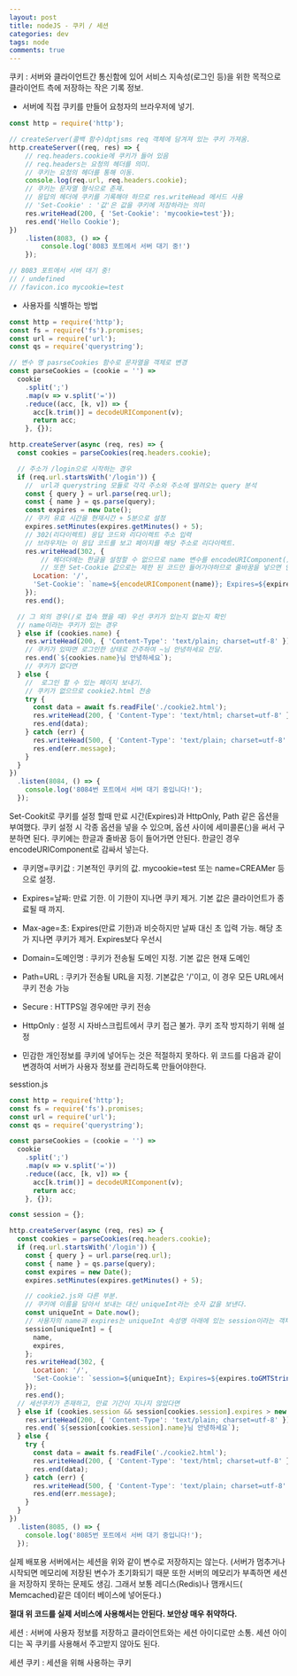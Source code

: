 ```yaml
---  
layout: post
title: nodeJS - 쿠키 / 세션
categories: dev
tags: node
comments: true
---
```


쿠키 : 서버와 클라이언트간 통신함에 있어 서비스 지속성(로그인 등)을 위한 목적으로 클라이언트 측에 저장하는 작은 기록 정보.

- 서버에 직접 쿠키를 만들어 요청자의 브라우저에 넣기.

```js
const http = require('http');

// createServer(콜백 함수)dptjsms req 객체에 담겨져 있는 쿠키 가져옴.
http.createServer((req, res) => {
    // req.headers.cookie에 쿠키가 들어 있음
    // req.headers는 요청의 헤더를 의미.
    // 쿠키는 요청의 헤더를 통해 이동.
    console.log(req.url, req.headers.cookie);
    // 쿠키는 문자열 형식으로 존재. 
    // 응답의 헤더에 쿠키를 기록해야 하므로 res.writeHead 메서드 사용
    // 'Set-Cookie' : '값'은 값을 쿠키에 저장하라는 의미
    res.writeHead(200, { 'Set-Cookie': 'mycookie=test'});
    res.end('Hello Cookie');
})
    .listen(8083, () => {
        console.log('8083 포트에서 서버 대기 중!')
    });

// 8083 포트에서 서버 대기 중!
// / undefined
// /favicon.ico mycookie=test
```

- 사용자를 식별하는 방법

```js
const http = require('http');
const fs = require('fs').promises;
const url = require('url');
const qs = require('querystring');

// 변수 명 pasrseCookies 함수로 문자열을 객체로 변경
const parseCookies = (cookie = '') =>
  cookie
    .split(';')
    .map(v => v.split('='))
    .reduce((acc, [k, v]) => {
      acc[k.trim()] = decodeURIComponent(v);
      return acc;
    }, {});

http.createServer(async (req, res) => {
  const cookies = parseCookies(req.headers.cookie);

  // 주소가 /login으로 시작하는 경우
  if (req.url.startsWith('/login')) {
    //  url과 querystring 모듈로 각각 주소와 주소에 딸려오는 query 분석
    const { query } = url.parse(req.url);
    const { name } = qs.parse(query);
    const expires = new Date();
    // 쿠키 유효 시간을 현재시간 + 5분으로 설정
    expires.setMinutes(expires.getMinutes() + 5);
    // 302(리다이렉트) 응답 코드와 리다이렉트 주소 입력
    // 브라우저는 이 응답 코드를 보고 페이지를 해당 주소로 리다이렉트.
    res.writeHead(302, {
        // 헤더더에는 한글을 설정할 수 없으므로 name 변수를 encodeURIComponent() 메서드로 인코딩
        // 또한 Set-Cookie 값으로는 제한 된 코드만 들어가야하므로 줄바꿈을 넣으면 안된다.
      Location: '/',
      'Set-Cookie': `name=${encodeURIComponent(name)}; Expires=${expires.toGMTString()}; HttpOnly; Path=/`,
    });
    res.end();

  // 그 외의 경우(/로 접속 했을 때) 우선 쿠키가 있는지 없는지 확인
  // name이라는 쿠키가 있는 경우
  } else if (cookies.name) {
    res.writeHead(200, { 'Content-Type': 'text/plain; charset=utf-8' });
    // 쿠키가 있따면 로그인한 상태로 간주하여 ~님 안녕하세요 전달.
    res.end(`${cookies.name}님 안녕하세요`);
    // 쿠키가 없다면
  } else {
    //  로그인 할 수 있는 페이지 보내기.
    // 쿠키가 없으므로 cookie2.html 전송
    try {
      const data = await fs.readFile('./cookie2.html');
      res.writeHead(200, { 'Content-Type': 'text/html; charset=utf-8' });
      res.end(data);
    } catch (err) {
      res.writeHead(500, { 'Content-Type': 'text/plain; charset=utf-8' });
      res.end(err.message);
    }
  }
})
  .listen(8084, () => {
    console.log('8084번 포트에서 서버 대기 중입니다!');
  });
```

Set-Cookit로 쿠키를 설정 할때 만료 시간(Expires)과 HttpOnly, Path 같은 옵션을 부여했다. 쿠키 설정 시 각종 옵션을 넣을 수 있으며, 옵션 사이에 세미콜론(;)을 써서 구분하면 된다. 쿠키에는 한글과 줄바꿈 등이 들어가면 안된다. 한글인 경우 encodeURIComponent로 감싸서 넣는다.

- 쿠키명=쿠키값 : 기본적인 쿠키의 값. mycookie=test 또는 name=CREAMer 등으로 설정.
- Expires=날짜: 만료 기한. 이 기한이 지나면 쿠키 제거. 기본 값은 클라이언트가 종료될 때 까지.
- Max-age=초: Expires(만료 기한)과 비슷하지만 날짜 대신 초 입력 가능. 해당 초가 지나면 쿠키가 제거. Expires보다 우선시
- Domain=도메인명 : 쿠키가 전송될 도메인 지정. 기본 값은 현재 도메인
- Path=URL : 쿠키가 전송될 URL을 지정. 기본값은 '/'이고, 이 경우 모든 URL에서 쿠키 전송 가능
- Secure : HTTPS일 경우에만 쿠키 전송
- HttpOnly : 설정 시 자바스크립트에서 쿠키 접근 불가. 쿠키 조작 방지하기 위해 설정


- 민감한 개인정보를 쿠키에 넣어두는 것은 적절하지 못하다. 위 코드를 다음과 같이 변경하여 서버가 사용자 정보를 관리하도록 만들어야한다.

sesstion.js

```js
const http = require('http');
const fs = require('fs').promises;
const url = require('url');
const qs = require('querystring');

const parseCookies = (cookie = '') =>
  cookie
    .split(';')
    .map(v => v.split('='))
    .reduce((acc, [k, v]) => {
      acc[k.trim()] = decodeURIComponent(v);
      return acc;
    }, {});

const session = {};

http.createServer(async (req, res) => {
  const cookies = parseCookies(req.headers.cookie);
  if (req.url.startsWith('/login')) {
    const { query } = url.parse(req.url);
    const { name } = qs.parse(query);
    const expires = new Date();
    expires.setMinutes(expires.getMinutes() + 5);

    // cookie2.js와 다른 부분.
    // 쿠키에 이름을 담아서 보내는 대신 uniqueInt라는 숫자 값을 보낸다.
    const uniqueInt = Date.now();
    // 사용자의 name과 expires는 uniqueInt 속성명 아래에 있는 session이라는 객체에 대신 저장
    session[uniqueInt] = {
      name,
      expires,
    };
    res.writeHead(302, {
      Location: '/',
      'Set-Cookie': `session=${uniqueInt}; Expires=${expires.toGMTString()}; HttpOnly; Path=/`,
    });
    res.end();
  // 세션쿠키가 존재하고, 만료 기간이 지나지 않았다면
  } else if (cookies.session && session[cookies.session].expires > new Date()) {
    res.writeHead(200, { 'Content-Type': 'text/plain; charset=utf-8' });
    res.end(`${session[cookies.session].name}님 안녕하세요`);
  } else {
    try {
      const data = await fs.readFile('./cookie2.html');
      res.writeHead(200, { 'Content-Type': 'text/html; charset=utf-8' });
      res.end(data);
    } catch (err) {
      res.writeHead(500, { 'Content-Type': 'text/plain; charset=utf-8' });
      res.end(err.message);
    }
  }
})
  .listen(8085, () => {
    console.log('8085번 포트에서 서버 대기 중입니다!');
  });
```
실제 배포용 서버에서는 세션을 위와 같이 변수로 저장하지는 않는다. (서버가 멈추거나 시작되면 메모리에 저장된 변수가 초기화되기 때문 또한 서버의 메모리가 부족하면 세션을 저장하지 못하는 문제도 생김. 그래서 보통 레디스(Redis)나 맴캐시드( Memcached)같은 데이터 베이스에 넣어둔다.)

**절대 위 코드를 실제 서비스에 사용해서는 안된다. 보안상 매우 취약하다.**

세션 : 서버에 사용자 정보를 저장하고 클라이언트와는 세션 아이디로만 소통. 세션 아이디는 꼭 쿠키를 사용해서 주고받지 않아도 된다. 

세션 쿠키 : 세션을 위해 사용하는 쿠키